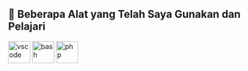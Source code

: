 <h2> 🚀  Beberapa Alat yang Telah Saya Gunakan dan Pelajari</h2> 
<p align="left"> 
<img src=" https://cdn.jsdelivr.net/gh/devicons/devicon/icons/vscode/vscode-original.svg " alt="vscode" width="45" height="45"/> 
<img src=" https://cdn.jsdelivr.net/gh/devicons/devicon/icons/bash/bash-original.svg " alt="bash" width="45" height="45"/> 
<img src=" https://cdn.jsdelivr.net/gh/devicons/devicon/icons/php/php-original.svg " alt="php" width="45" height="45"/> 
</p>
